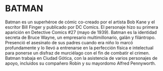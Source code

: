 # BATMAN
Batman es un superhéroe de cómic co-creado por el artista Bob Kane y el escritor Bill Finger y publicado por DC Comics. El personaje hizo su primera aparición en Detective Comics #27 (mayo de 1939). Batman es la identidad secreta de Bruce Wayne, un empresario multimillonario, galán y filántropo. Presenció el asesinato de sus padres cuando era niño lo marcó profundamente y lo llevó a entrenarse en la perfección física e intelectual para ponerse un disfraz de murciélago con el fin de combatir el crimen. Batman trabaja en Ciudad Gótica, con la asistencia de varios personajes de apoyo, incluidos su compañero Robin y su mayordomo Alfred Pennyworth.